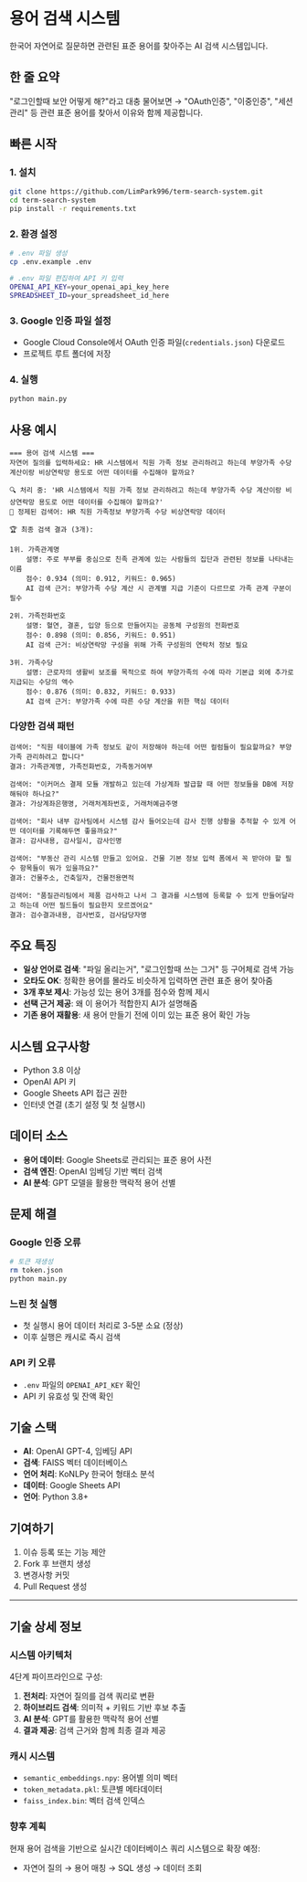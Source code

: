 # 용어 검색 시스템

한국어 자연어로 질문하면 관련된 표준 용어를 찾아주는 AI 검색 시스템입니다.

## 한 줄 요약

"로그인할때 보안 어떻게 해?"라고 대충 물어보면 → "OAuth인증", "이중인증", "세션관리" 등 관련 표준 용어를 찾아서 이유와 함께 제공합니다.

## 빠른 시작

### 1. 설치
```bash
git clone https://github.com/LimPark996/term-search-system.git
cd term-search-system
pip install -r requirements.txt
```

### 2. 환경 설정
```bash
# .env 파일 생성
cp .env.example .env

# .env 파일 편집하여 API 키 입력
OPENAI_API_KEY=your_openai_api_key_here
SPREADSHEET_ID=your_spreadsheet_id_here
```

### 3. Google 인증 파일 설정
- Google Cloud Console에서 OAuth 인증 파일(`credentials.json`) 다운로드
- 프로젝트 루트 폴더에 저장

### 4. 실행
```bash
python main.py
```

## 사용 예시

```
=== 용어 검색 시스템 ===
자연어 질의를 입력하세요: HR 시스템에서 직원 가족 정보 관리하려고 하는데 부양가족 수당 계산이랑 비상연락망 용도로 어떤 데이터를 수집해야 할까요?

🔍 처리 중: 'HR 시스템에서 직원 가족 정보 관리하려고 하는데 부양가족 수당 계산이랑 비상연락망 용도로 어떤 데이터를 수집해야 할까요?'
🎯 정제된 검색어: HR 직원 가족정보 부양가족 수당 비상연락망 데이터

🏆 최종 검색 결과 (3개):

1위. 가족관계명
    설명: 주로 부부를 중심으로 친족 관계에 있는 사람들의 집단과 관련된 정보를 나타내는 이름
    점수: 0.934 (의미: 0.912, 키워드: 0.965)
    AI 검색 근거: 부양가족 수당 계산 시 관계별 지급 기준이 다르므로 가족 관계 구분이 필수

2위. 가족전화번호
    설명: 혈연, 결혼, 입양 등으로 만들어지는 공동체 구성원의 전화번호
    점수: 0.898 (의미: 0.856, 키워드: 0.951)
    AI 검색 근거: 비상연락망 구성을 위해 가족 구성원의 연락처 정보 필요

3위. 가족수당
    설명: 근로자의 생활비 보조를 목적으로 하여 부양가족의 수에 따라 기본급 외에 추가로 지급되는 수당의 액수
    점수: 0.876 (의미: 0.832, 키워드: 0.933)
    AI 검색 근거: 부양가족 수에 따른 수당 계산을 위한 핵심 데이터
```

### 다양한 검색 패턴

```
검색어: "직원 테이블에 가족 정보도 같이 저장해야 하는데 어떤 컬럼들이 필요할까요? 부양가족 관리하려고 합니다"
결과: 가족관계명, 가족전화번호, 가족동거여부

검색어: "이커머스 결제 모듈 개발하고 있는데 가상계좌 발급할 때 어떤 정보들을 DB에 저장해둬야 하나요?"  
결과: 가상계좌은행명, 거래처계좌번호, 거래처예금주명

검색어: "회사 내부 감사팀에서 시스템 감사 들어오는데 감사 진행 상황을 추적할 수 있게 어떤 데이터를 기록해두면 좋을까요?"
결과: 감사내용, 감사일시, 감사인명

검색어: "부동산 관리 시스템 만들고 있어요. 건물 기본 정보 입력 폼에서 꼭 받아야 할 필수 항목들이 뭐가 있을까요?"
결과: 건물주소, 건축일자, 건물전용면적

검색어: "품질관리팀에서 제품 검사하고 나서 그 결과를 시스템에 등록할 수 있게 만들어달라고 하는데 어떤 필드들이 필요한지 모르겠어요"
결과: 검수결과내용, 검사번호, 검사담당자명
```

## 주요 특징

- **일상 언어로 검색**: "파일 올리는거", "로그인할때 쓰는 그거" 등 구어체로 검색 가능
- **오타도 OK**: 정확한 용어를 몰라도 비슷하게 입력하면 관련 표준 용어 찾아줌
- **3개 후보 제시**: 가능성 있는 용어 3개를 점수와 함께 제시
- **선택 근거 제공**: 왜 이 용어가 적합한지 AI가 설명해줌
- **기존 용어 재활용**: 새 용어 만들기 전에 이미 있는 표준 용어 확인 가능

## 시스템 요구사항

- Python 3.8 이상
- OpenAI API 키
- Google Sheets API 접근 권한
- 인터넷 연결 (초기 설정 및 첫 실행시)

## 데이터 소스

- **용어 데이터**: Google Sheets로 관리되는 표준 용어 사전
- **검색 엔진**: OpenAI 임베딩 기반 벡터 검색
- **AI 분석**: GPT 모델을 활용한 맥락적 용어 선별

## 문제 해결

### Google 인증 오류
```bash
# 토큰 재생성
rm token.json
python main.py
```

### 느린 첫 실행
- 첫 실행시 용어 데이터 처리로 3-5분 소요 (정상)
- 이후 실행은 캐시로 즉시 검색

### API 키 오류
- `.env` 파일의 `OPENAI_API_KEY` 확인
- API 키 유효성 및 잔액 확인

## 기술 스택

- **AI**: OpenAI GPT-4, 임베딩 API
- **검색**: FAISS 벡터 데이터베이스
- **언어 처리**: KoNLPy 한국어 형태소 분석
- **데이터**: Google Sheets API
- **언어**: Python 3.8+

## 기여하기

1. 이슈 등록 또는 기능 제안
2. Fork 후 브랜치 생성
3. 변경사항 커밋
4. Pull Request 생성

---

## 기술 상세 정보

### 시스템 아키텍처
4단계 파이프라인으로 구성:
1. **전처리**: 자연어 질의를 검색 쿼리로 변환
2. **하이브리드 검색**: 의미적 + 키워드 기반 후보 추출  
3. **AI 분석**: GPT를 활용한 맥락적 용어 선별
4. **결과 제공**: 검색 근거와 함께 최종 결과 제공

### 캐시 시스템
- `semantic_embeddings.npy`: 용어별 의미 벡터
- `token_metadata.pkl`: 토큰별 메타데이터
- `faiss_index.bin`: 벡터 검색 인덱스

### 향후 계획
현재 용어 검색을 기반으로 실시간 데이터베이스 쿼리 시스템으로 확장 예정:
- 자연어 질의 → 용어 매칭 → SQL 생성 → 데이터 조회